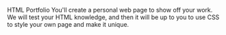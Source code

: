 HTML Portfolio
You'll create a personal web page to show off your work. We will test your HTML knowledge, and then it will be up to you to use CSS to style your own page and make it unique.